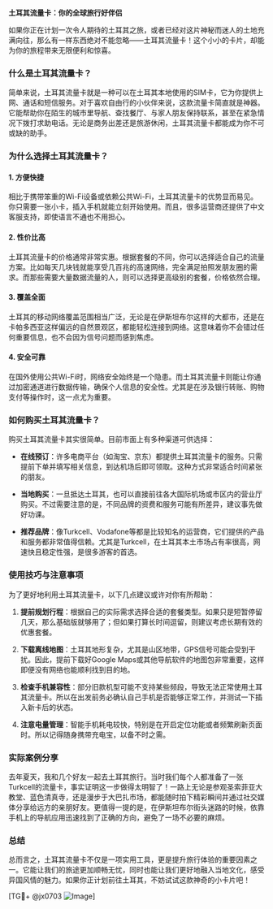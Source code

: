 **土耳其流量卡：你的全球旅行好伴侣**

如果你正在计划一次令人期待的土耳其之旅，或者已经对这片神秘而迷人的土地充满向往，那么有一样东西绝对不能忽略——土耳其流量卡！这个小小的卡片，却能为你的旅程带来无限便利和惊喜。

### 什么是土耳其流量卡？

简单来说，土耳其流量卡就是一种可以在土耳其本地使用的SIM卡，它为你提供上网、通话和短信服务。对于喜欢自由行的小伙伴来说，这款流量卡简直就是神器。它能帮助你在陌生的城市里导航、查找餐厅、与家人朋友保持联系，甚至在紧急情况下拨打求助电话。无论是商务出差还是旅游休闲，土耳其流量卡都能成为你不可或缺的助手。

### 为什么选择土耳其流量卡？

#### 1. **方便快捷**
   相比于携带笨重的Wi-Fi设备或依赖公共Wi-Fi，土耳其流量卡的优势显而易见。你只需要一张小卡，插入手机就能立刻开始使用。而且，很多运营商还提供了中文客服支持，即使语言不通也不用担心。

#### 2. **性价比高**
   土耳其流量卡的价格通常非常实惠。根据套餐的不同，你可以选择适合自己的流量方案。比如每天几块钱就能享受几百兆的高速网络，完全满足拍照发朋友圈的需求。而那些需要大量数据流量的人，则可以选择更高级别的套餐，价格依然合理。

#### 3. **覆盖全面**
   土耳其的移动网络覆盖范围相当广泛，无论是在伊斯坦布尔这样的大都市，还是在卡帕多西亚这样偏远的自然景观区，都能轻松连接到网络。这意味着你不会错过任何重要信息，也不会因为信号问题而感到焦虑。

#### 4. **安全可靠**
   在国外使用公共Wi-Fi时，网络安全始终是一个隐患。而土耳其流量卡则能让你通过加密通道进行数据传输，确保个人信息的安全性。尤其是在涉及银行转账、购物支付等操作时，这一点尤为重要。

### 如何购买土耳其流量卡？

购买土耳其流量卡其实很简单。目前市面上有多种渠道可供选择：

- **在线预订**：许多电商平台（如淘宝、京东）都提供土耳其流量卡的服务。只需提前下单并填写相关信息，到达机场后即可领取。这种方式非常适合时间紧张的朋友。
  
- **当地购买**：一旦抵达土耳其，也可以直接前往各大国际机场或市区内的营业厅购买。不过需要注意的是，不同品牌的资费和服务可能有所差异，建议事先做好功课。

- **推荐品牌**：像Turkcell、Vodafone等都是比较知名的运营商，它们提供的产品和服务都非常值得信赖。尤其是Turkcell，在土耳其本土市场占有率很高，网速快且稳定性强，是很多游客的首选。

### 使用技巧与注意事项

为了更好地利用土耳其流量卡，以下几点建议或许对你有所帮助：

1. **提前规划行程**：根据自己的实际需求选择合适的套餐类型。如果只是短暂停留几天，那么基础版就够用了；但如果打算长时间逗留，则建议考虑长期有效的优惠套餐。
   
2. **下载离线地图**：土耳其地形复杂，尤其是山区地带，GPS信号可能会受到干扰。因此，提前下载好Google Maps或其他导航软件的地图包非常重要，这样即便没有网络也能顺利找到目的地。

3. **检查手机兼容性**：部分旧款机型可能不支持某些频段，导致无法正常使用土耳其流量卡。所以在出发前务必确认自己手机是否能够正常工作，并测试一下插入新卡后的状态。

4. **注意电量管理**：智能手机耗电较快，特别是在开启定位功能或者频繁刷新页面时。所以记得随身携带充电宝，以备不时之需。

### 实际案例分享

去年夏天，我和几个好友一起去土耳其旅行。当时我们每个人都准备了一张Turkcell的流量卡，事实证明这一步做得太明智了！一路上无论是参观圣索菲亚大教堂、蓝色清真寺，还是漫步于大巴扎市场，都能随时拍下精彩瞬间并通过社交媒体分享给远方的亲朋好友。更值得一提的是，在伊斯坦布尔街头迷路的时候，依靠手机上的导航应用迅速找到了正确的方向，避免了一场不必要的麻烦。

### 总结

总而言之，土耳其流量卡不仅是一项实用工具，更是提升旅行体验的重要因素之一。它能让我们的旅途更加顺畅无忧，同时也能让我们更好地融入当地文化，感受异国风情的魅力。如果你正计划前往土耳其，不妨试试这款神奇的小卡片吧！

[TG💪+ @jx0703 ![Image](https://github.com/user-attachments/assets/dbca1d08-cadb-493c-b0ec-ad6f7a83f270)]